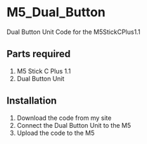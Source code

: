 # M5_Dual_Button
Dual Button Unit Code for the M5StickCPlus1.1

## Parts required
1. M5 Stick C Plus 1.1
2. Dual Button Unit

## Installation
1. Download the code from my site
2. Connect the Dual Button Unit to the M5
3. Upload the code to the M5

